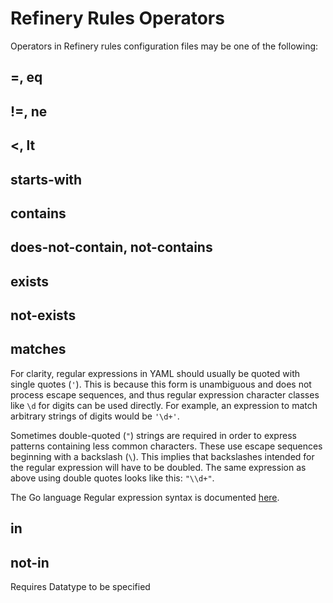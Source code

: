 # Refinery Rules Operators

Operators in Refinery rules configuration files may be one of the following:

## =, eq

## !=, ne

## <, lt



## starts-with

## contains

## does-not-contain, not-contains

## exists

## not-exists

## matches

For clarity, regular expressions in YAML should usually be quoted with single
quotes (`'`). This is because this form is unambiguous and does not process
escape sequences, and thus regular expression character classes like `\d` for
digits can be used directly. For example, an expression to match arbitrary
strings of digits would be `'\d+'`.

Sometimes double-quoted (`"`) strings are required in order to express patterns
containing less common characters. These use escape sequences beginning with a
backslash (`\`). This implies that backslashes intended for the regular
expression will have to be doubled. The same expression as above using double
quotes looks like this: `"\\d+"`.

The Go language Regular expression syntax is documented [here](https://pkg.go.dev/regexp/syntax).

## in

## not-in

Requires Datatype to be specified